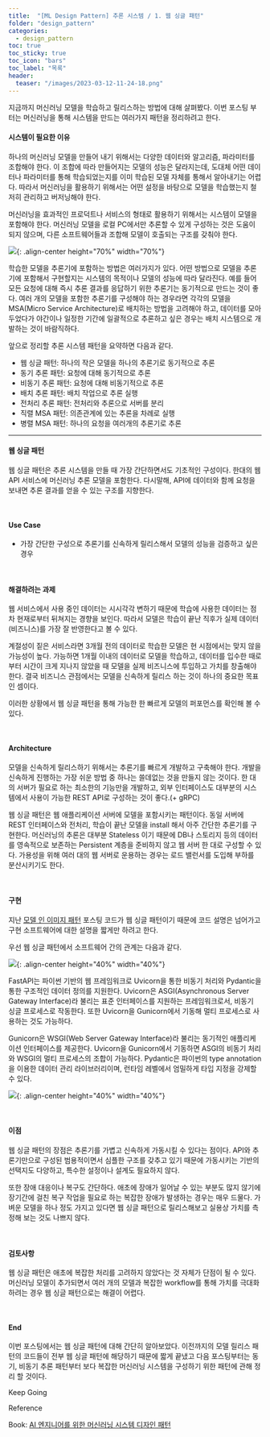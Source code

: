 ```yaml
---
title:  "[ML Design Pattern] 추론 시스템 / 1. 웹 싱글 패턴"
folder: "design_pattern"
categories:
  - design_pattern
toc: true
toc_sticky: true
toc_icon: "bars"
toc_label: "목록"
header:
  teaser: "/images/2023-03-12-11-24-18.png"
---
```


지금까지 머신러닝 모델을 학습하고 릴리스하는 방법에 대해 살펴봤다. 이번 포스팅 부터는 머신러닝을 통해 시스템을 만드는 여러가지 패턴을 정리하려고 한다.

#### **시스템이 필요한 이유**

하나의 머신러닝 모델을 만들어 내기 위해서는 다양한 데이터와 알고리즘, 파라미터를 조합해야 한다. 이 조합에 따라 만들어지는 모델의 성능은 달라지는데, 도대체 어떤 데이터나 파라미터를 통해 학습되었는지를 이미 학습된 모델 자체를 통해서 알아내기는 어렵다. 따라서 머신러닝을 활용하기 위해서는 어떤 설정을 바탕으로 모델을 학습했는지 철저히 관리하고 버저닝해야 한다.

머신러닝을 효과적인 프로덕트나 서비스의 형태로 활용하기 위해서는 시스템이 모델을 포함해야 한다. 머신러닝 모델을 로컬 PC에서만 추론할 수 있게 구성하는 것은 도움이 되지 않으며, 다른 소프트웨어들과 조합해 모델이 호출되는 구조를 갖춰야 한다.

![](/images/../images/2023-03-12-11-24-18.png){: .align-center height="70%" width="70%"}

학습한 모델을 추론기에 포함하는 방법은 여러가지가 있다. 어떤 방법으로 모델을 추론기에 포함해서 구현할지는 시스템의 목적이나 모델의 성능에 따라 달라진다. 예를 들어 모든 요청에 대해 즉시 추론 결과를 응답하기 위한 추론기는 동기적으로 만드는 것이 좋다. 여러 개의 모델을 포함한 추론기를 구성해야 하는 경우라면 각각의 모델을 MSA(Micro Service Architecture)로 배치하는 방법을 고려해야 하고, 데이터를 모아두었다가 야간이나 일정한 기간에 일괄적으로 추론하고 싶은 경우는 배치 시스템으로 개발하는 것이 바람직하다.

앞으로 정리할 추론 시스템 패턴을 요약하면 다음과 같다.

-   웹 싱글 패턴: 하나의 작은 모델을 하나의 추론기로 동기적으로 추론
-   동기 추론 패턴: 요청에 대해 동기적으로 추론
-   비동기 추론 패턴: 요청에 대해 비동기적으로 추론
-   배치 추론 패턴: 배치 작업으로 추론 실행
-   전처리 추론 패턴: 전처리와 추론으로 서버를 분리
-   직렬 MSA 패턴: 의존관계에 있는 추론을 차례로 실행
-   병렬 MSA 패턴: 하나의 요청을 여러개의 추론기로 추론

---

#### **웹 싱글 패턴**

웹 싱글 패턴은 추론 시스템을 만들 때 가장 간단하면서도 기초적인 구성이다. 한대의 웹 API 서비스에 머신러닝 추론 모델을 포함한다. 다시말해, API에 데이터와 함께 요청을 보내면 추론 결과를 얻을 수 있는 구조를 지향한다.

<br>

#### **Use Case**

-   가장 간단한 구성으로 추론기를 신속하게 릴리스해서 모델의 성능을 검증하고 싶은 경우

<br>

#### **해결하려는 과제**

웹 서비스에서 사용 중인 데이터는 시시각각 변하기 때문에 학습에 사용한 데이터는 점차 현재로부터 뒤쳐지는 경향을 보인다. 따라서 모델은 학습이 끝난 직후가 실제 데이터(비즈니스)를 가장 잘 반영한다고 볼 수 있다.

계절성이 짙은 서비스라면 3개월 전의 데이터로 학습한 모델은 현 시점에서는 맞지 않을 가능성이 높다. 가능하면 1개월 이내의 데이터로 모델을 학습하고, 데이터를 입수한 때로부터 시간이 크게 지나지 않았을 때 모델을 실제 비즈니스에 투입하고 가치를 창출해야 한다. 결국 비즈니스 관점에서는 모델을 신속하게 릴리스 하는 것이 하나의 중요한 목표인 셈이다.

이러한 상황에서 웹 싱글 패턴을 통해 가능한 한 빠르게 모델의 퍼포먼스를 확인해 볼 수 있다. 

<br>

#### **Architecture**

모델을 신속하게 릴리스하기 위해서는 추론기를 빠르게 개발하고 구축해야 한다. 개발을 신속하게 진행하는 가장 쉬운 방법 중 하나는 쓸데없는 것을 만들지 않는 것이다. 한 대의 서버가 필요로 하는 최소한의 기능만을 개발하고, 외부 인터페이스도 대부분의 시스템에서 사용이 가능한 REST API로 구성하는 것이 좋다.(+ gRPC)

웹 싱글 패턴은 웹 애플리케이션 서버에 모델을 포함시키는 패턴이다. 동일 서버에 REST 인터페이스와 전처리, 학습이 끝난 모델을 install 해서 아주 간단한 추론기를 구현한다. 머신러닝의 추론은 대부분 Stateless 이기 때문에 DB나 스토리지 등의 데이터를 영속적으로 보존하는 Persistent 계층을 준비하지 않고 웹 서버 한 대로 구성할 수 있다. 가용성을 위해 여러 대의 웹 서버로 운용하는 경우는 로드 밸런서를 도입해 부하를 분산시키기도 한다.

<br>

#### **구현**

지난 [모델 인 이미지 패턴](https://visionhong.tistory.com/53) 포스팅 코드가 웹 싱글 패턴이기 때문에 코드 설명은 넘어가고 구현 소프트웨어에 대한 설명을 짧게만 하려고 한다.

우선 웹 싱글 패턴에서 소프트웨어 간의 관계는 다음과 같다.

![](/images/../images/2023-03-12-11-24-29.png){: .align-center height="40%" width="40%"}

FastAPI는 파이썬 기반의 웹 프레임워크로 Uvicorn을 통한 비동기 처리와 Pydantic을 통한 구조적인 데이터 정의를 지원한다. Uvicorn은 ASGI(Asynchronous Server Gateway Interface)라 불리는 표준 인터페이스를 지원하는 프레임워크로서, 비동기 싱글 프로세스로 작동한다. 또한 Uvicorn을 Gunicorn에서 기동해 멀티 프로세스로 사용하는 것도 가능하다.

Gunicorn은 WSGI(Web Server Gateway Interface)라 불리는 동기적인 애플리케이션 인터페이스를 제공한다. Uvicorn을 Gunicorn에서 기동하면 ASGI의 비동기 처리와 WSGI의 멀티 프로세스의 조합이 가능하다. Pydantic은 파이썬의 type annotation을 이용한 데이터 관리 라이브러리이며, 런타임 레벨에서 엄밀하게 타입 지정을 강제할 수 있다.

![](/images/../images/2023-03-12-11-25-11.png){: .align-center height="40%" width="40%"}

<br>

#### **이점**

웹 싱글 패턴의 장점은 추론기를 가볍고 신속하게 가동시킬 수 있다는 점이다. API와 추론기만으로 구성된 범용적이면서 심플한 구조를 갖추고 있기 때문에 가동시키는 기반의 선택지도 다양하고, 특수한 설정이나 설계도 필요하지 않다.

또한 장애 대응이나 복구도 간단하다. 애초에 장애가 일어날 수 있는 부분도 많지 않기에 장기간에 걸친 복구 작업을 필요로 하는 복잡한 장애가 발생하는 경우는 매우 드물다. 가벼운 모델을 하나 정도 가지고 있다면 웹 싱글 패턴으로 릴리스해보고 실용상 가치를 측정해 보는 것도 나쁘지 않다.

<br>

#### **검토사항**

웹 싱글 패턴은 애초에 복잡한 처리를 고려하지 않았다는 것 자체가 단점이 될 수 있다. 머신러닝 모델이 추가되면서 여러 개의 모델과 복잡한 workflow를 통해 가치를 극대화하려는 경우 웹 싱글 패턴으로는 해결이 어렵다.

<br>

#### **End**

이번 포스팅에서는 웹 싱글 패턴에 대해 간단히 알아보았다. 이전까지의 모델 릴리스 패턴의 코드들이 전부 웹 싱글 패턴에 해당하기 때문에 짧게 끝냈고 다음 포스팅부터는 동기, 비동기 추론 패턴부터 보다 복잡한 머신러닝 시스템을 구성하기 위한 패턴에 관해 정리 할 것이다.

Keep Going

Reference

Book: [AI 엔지니어를 위한 머신러닝 시스템 디자인 패턴](http://www.kyobobook.co.kr/product/detailViewKor.laf?ejkGb=KOR&mallGb=KOR&barcode=9791158392888&orderClick=LOA&Kc= "ㅇㄴ")